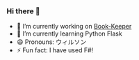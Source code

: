 ### Hi there 👋

<!--
**wilsonwang881/wilsonwang881** is a ✨ _special_ ✨ repository because its `README.md` (this file) appears on your GitHub profile.

Here are some ideas to get you started:

- 🔭 I’m currently working on ...
- 🌱 I’m currently learning ...
- 👯 I’m looking to collaborate on ...
- 🤔 I’m looking for help with ...
- 💬 Ask me about ...
- 📫 How to reach me: ...
- 😄 Pronouns: ...
- ⚡ Fun fact: ...
-->

- 🔭 I’m currently working on [Book-Keeper](https://github.com/GigaMansion/Book-Keeper)
- 🌱 I’m currently learning Python Flask
- 😄 Pronouns: ウィルソン
- ⚡ Fun fact: I have used F#!
